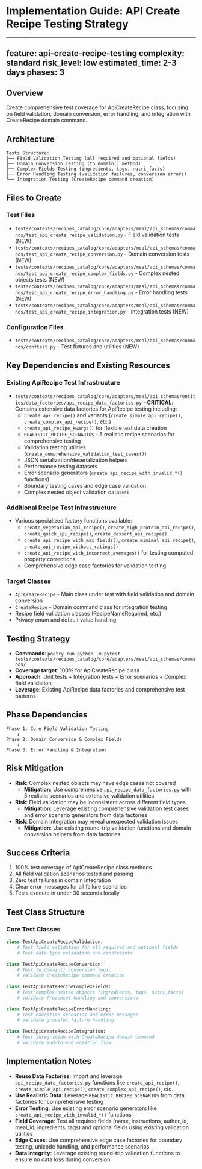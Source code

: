 # Implementation Guide: API Create Recipe Testing Strategy

---
feature: api-create-recipe-testing
complexity: standard
risk_level: low
estimated_time: 2-3 days
phases: 3
---

## Overview
Create comprehensive test coverage for ApiCreateRecipe class, focusing on field validation, domain conversion, error handling, and integration with CreateRecipe domain command.

## Architecture
```
Tests Structure:
├── Field Validation Testing (all required and optional fields)
├── Domain Conversion Testing (to_domain() method)
├── Complex Fields Testing (ingredients, tags, nutri_facts)
├── Error Handling Testing (validation failures, conversion errors)
└── Integration Testing (CreateRecipe command creation)
```

## Files to Create
### Test Files
- `tests/contexts/recipes_catalog/core/adapters/meal/api_schemas/commands/test_api_create_recipe_validation.py` - Field validation tests (NEW)
- `tests/contexts/recipes_catalog/core/adapters/meal/api_schemas/commands/test_api_create_recipe_conversion.py` - Domain conversion tests (NEW)
- `tests/contexts/recipes_catalog/core/adapters/meal/api_schemas/commands/test_api_create_recipe_complex_fields.py` - Complex nested objects tests (NEW)
- `tests/contexts/recipes_catalog/core/adapters/meal/api_schemas/commands/test_api_create_recipe_error_handling.py` - Error handling tests (NEW)
- `tests/contexts/recipes_catalog/core/adapters/meal/api_schemas/commands/test_api_create_recipe_integration.py` - Integration tests (NEW)

### Configuration Files
- `tests/contexts/recipes_catalog/core/adapters/meal/api_schemas/commands/conftest.py` - Test fixtures and utilities (NEW)

## Key Dependencies and Existing Resources
### Existing ApiRecipe Test Infrastructure
- `tests/contexts/recipes_catalog/core/adapters/meal/api_schemas/entities/data_factories/api_recipe_data_factories.py` - **CRITICAL**: Contains extensive data factories for ApiRecipe testing including:
  - `create_api_recipe()` and variants (`create_simple_api_recipe()`, `create_complex_api_recipe()`, etc.)
  - `create_api_recipe_kwargs()` for flexible test data creation
  - `REALISTIC_RECIPE_SCENARIOS` - 5 realistic recipe scenarios for comprehensive testing
  - Validation testing utilities (`create_comprehensive_validation_test_cases()`)
  - JSON serialization/deserialization helpers
  - Performance testing datasets
  - Error scenario generators (`create_api_recipe_with_invalid_*()` functions)
  - Boundary testing cases and edge case validation
  - Complex nested object validation datasets

### Additional Recipe Test Infrastructure
- Various specialized factory functions available:
  - `create_vegetarian_api_recipe()`, `create_high_protein_api_recipe()`, `create_quick_api_recipe()`, `create_dessert_api_recipe()`
  - `create_api_recipe_with_max_fields()`, `create_minimal_api_recipe()`, `create_api_recipe_without_ratings()`
  - `create_api_recipe_with_incorrect_averages()` for testing computed property corrections
  - Comprehensive edge case factories for validation testing

### Target Classes
- `ApiCreateRecipe` - Main class under test with field validation and domain conversion
- `CreateRecipe` - Domain command class for integration testing
- Recipe field validation classes (RecipeNameRequired, etc.)
- Privacy enum and default value handling

## Testing Strategy
- **Commands**: `poetry run python -m pytest tests/contexts/recipes_catalog/core/adapters/meal/api_schemas/commands/`
- **Coverage target**: 100% for ApiCreateRecipe class
- **Approach**: Unit tests + Integration tests + Error scenarios + Complex field validation
- **Leverage**: Existing ApiRecipe data factories and comprehensive test patterns

## Phase Dependencies
```
Phase 1: Core Field Validation Testing
    ↓
Phase 2: Domain Conversion & Complex Fields
    ↓
Phase 3: Error Handling & Integration
```

## Risk Mitigation
- **Risk**: Complex nested objects may have edge cases not covered
  - **Mitigation**: Use comprehensive `api_recipe_data_factories.py` with 5 realistic scenarios and extensive validation utilities
- **Risk**: Field validation may be inconsistent across different field types
  - **Mitigation**: Leverage existing comprehensive validation test cases and error scenario generators from data factories
- **Risk**: Domain integration may reveal unexpected validation issues
  - **Mitigation**: Use existing round-trip validation functions and domain conversion helpers from data factories

## Success Criteria
1. 100% test coverage of ApiCreateRecipe class methods
2. All field validation scenarios tested and passing
3. Zero test failures in domain integration
4. Clear error messages for all failure scenarios
5. Tests execute in under 30 seconds locally

## Test Class Structure
### Core Test Classes
```python
class TestApiCreateRecipeValidation:
    # Test field validation for all required and optional fields
    # Test data type validation and constraints
    
class TestApiCreateRecipeConversion:
    # Test to_domain() conversion logic
    # Validate CreateRecipe command creation
    
class TestApiCreateRecipeComplexFields:
    # Test complex nested objects (ingredients, tags, nutri_facts)
    # Validate frozenset handling and conversions
    
class TestApiCreateRecipeErrorHandling:
    # Test exception scenarios and error messages
    # Validate graceful failure handling
    
class TestApiCreateRecipeIntegration:
    # Test integration with CreateRecipe domain command
    # Validate end-to-end creation flow
```

## Implementation Notes
- **Reuse Data Factories**: Import and leverage `api_recipe_data_factories.py` functions like `create_api_recipe()`, `create_simple_api_recipe()`, `create_complex_api_recipe()`, etc.
- **Use Realistic Data**: Leverage `REALISTIC_RECIPE_SCENARIOS` from data factories for comprehensive testing
- **Error Testing**: Use existing error scenario generators like `create_api_recipe_with_invalid_*()` functions
- **Field Coverage**: Test all required fields (name, instructions, author_id, meal_id, ingredients, tags) and optional fields using existing validation utilities
- **Edge Cases**: Use comprehensive edge case factories for boundary testing, unicode handling, and performance scenarios
- **Data Integrity**: Leverage existing round-trip validation functions to ensure no data loss during conversion 